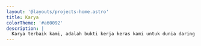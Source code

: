 ```yaml
---
layout: '@layouts/projects-home.astro'
title: Karya
colorTheme: '#a60092'
description: |
  Karya terbaik kami, adalah bukti kerja keras kami untuk dunia daring yang lebih berwarna.
---
```


